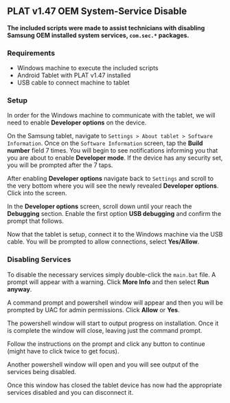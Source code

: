 ## PLAT v1.47 OEM System-Service Disable

**The included scripts were made to assist technicians with disabling Samsung OEM installed system services, `com.sec.*` packages.**

### Requirements
- Windows machine to execute the included scripts
- Android Tablet with PLAT v1.47 installed
- USB cable to connect machine to tablet

### Setup
In order for the Windows machine to communicate with the tablet, we will need to enable **Developer options** on the device.

On the Samsung tablet, navigate to `Settings > About tablet > Software Information`. Once on the `Software Information` screen, tap the **Build number** field 7 times. You will begin to see notifications informing you that you are about to enable **Developer mode**. If the device has any security set, you will be prompted after the 7 taps.

After enabling **Developer options** navigate back to `Settings` and scroll to the very bottom where you will see the newly revealed **Developer options**. Click into the screen.

In the **Developer options** screen, scroll down until your reach the **Debugging** section. Enable the first option **USB debugging** and confirm the prompt that follows.

Now that the tablet is setup, connect it to the Windows machine via the USB cable. You will be prompted to allow connections, select **Yes/Allow**.

### Disabling Services

To disable the necessary services simply double-click the `main.bat` file. A prompt will appear with a warning. Click **More Info** and then select **Run anyway**.

A command prompt and powershell window will appear and then you will be prompted by UAC for admin permissions. Click **Allow** or **Yes**.

The powershell window will start to output progress on installation. Once it is complete the window will close, leaving just the command prompt.

Follow the instructions on the prompt and click any button to continue (might have to click twice to get focus).

Another powershell window will open and you will see output of the services being disabled.

Once this window has closed the tablet device has now had the appropriate services disabled and you can disconnect it.
